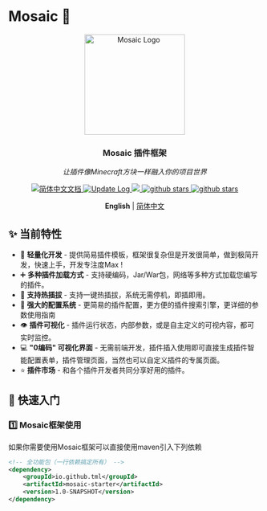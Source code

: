 # Mosaic 🧱

<div align="center">
  <img src="https://geniusnoteimages.oss-cn-hangzhou.aliyuncs.com/20250608173741511.png" alt="Mosaic Logo" width="200" />
  <h3>Mosaic 插件框架</h3>
  <p><em>让插件像Minecraft方块一样融入你的项目世界</em></p>
</div>

<p align="center">
  <a href="https://Geniusay.github.io/ChopperBot-Doc/">
    <img src="https://img.shields.io/badge/文档-简体中文-blue.svg" alt="简体中文文档" />
  </a>

   <a href="https://github.com/Geniusay/ChopperBot/blob/master/CHANGELOG.md" >
    <img src="https://img.shields.io/badge/ChangeLog-English-blue.svg" alt="Update Log" />
  </a>

   <a target="_blank" href="https://www.oracle.com/technetwork/java/javase/downloads/index.html">
        <img src="https://img.shields.io/badge/JDK-11+-green.svg" />
    </a>
  <a target="_blank" href='https://github.com/Geniusay/ChopperBot'>
        <img src="https://img.shields.io/github/stars/Geniusay/ChopperBot.svg" alt="github stars"/>
   </a>

   <a target="_blank" href=''>
        <img src="https://img.shields.io/badge/Process-Developing-yellow" alt="github stars"/>
   </a>
</p>

<p align='center'>
  <b>English</b> | <a href="https://github.com/Geniusay/ChopperBot/blob/master/README.zh-CN.md">简体中文</a> 
</p>


## ✨ 当前特性

- 🤣 **轻量化开发** - 提供简易插件模板，框架很复杂但是开发很简单，做到极简开发，快速上手，开发专注度Max !
- ➕ **多种插件加载方式** - 支持硬编码，Jar/War包，网络等多种方式加载您编写的插件。
- 🔌 **支持热插拔** - 支持一键热插拔，系统无需停机，即插即用。
- 🔄 **强大的配置系统** - 更简易的插件配置，更方便的插件搜索引擎，更详细的参数使用指南
- 👁️ **插件可视化** - 插件运行状态，内部参数，或是自主定义的可视内容，都可实时监控。
- 💻 **"0编码" 可视化界面** - 无需前端开发，插件插入使用即可直接生成插件智能配置表单，插件管理页面，当然也可以自定义插件的专属页面。
- ⭐ **插件市场** - 和各个插件开发者共同分享好用的插件。

## 🚀 快速入门

### 1️⃣ Mosaic框架使用

如果你需要使用Mosaic框架可以直接使用maven引入下列依赖
```xml
<!-- 全功能包（一行依赖搞定所有） -->
<dependency>
    <groupId>io.github.tml</groupId>
    <artifactId>mosaic-starter</artifactId>
    <version>1.0-SNAPSHOT</version>
</dependency>
```
